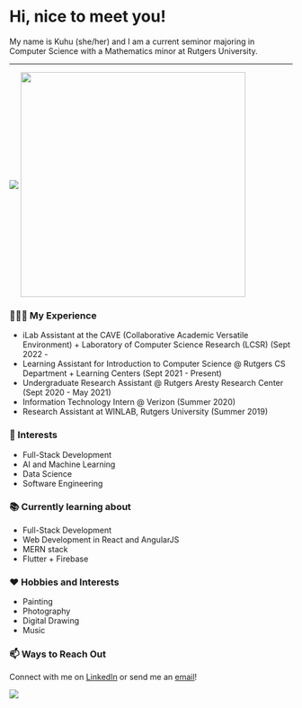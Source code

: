 # Hi, nice to meet you!

My name is Kuhu (she/her) and I am a current seminor majoring in Computer Science with a Mathematics minor at Rutgers University.

---

<img align="center" src="https://github-readme-stats.vercel.app/api?username=kuhuhalder&include_all_commits=true&count_private=true&show_icons=true&line_height=20&title_color=7A7ADB&icon_color=2234AE&text_color=D3D3D3&bg_color=0,000000,130F40">

<img align='center' width="400" src="https://github-readme-stats.vercel.app/api/top-langs/?username=kuhuhalder&count_private=true&layout=compact&theme=vue-dark">

###  🧑🏻‍💻 My Experience
- iLab Assistant at the CAVE (Collaborative Academic Versatile Environment) + Laboratory of Computer Science Research (LCSR) (Sept 2022 -  
- Learning Assistant for Introduction to Computer Science @ Rutgers CS Department + Learning Centers (Sept 2021 - Present)
- Undergraduate Research Assistant @ Rutgers Aresty Research Center (Sept 2020 - May 2021)
- Information Technology Intern @ Verizon (Summer 2020)
- Research Assistant at WINLAB, Rutgers University (Summer 2019)

###  💬 Interests
- Full-Stack Development
- AI and Machine Learning
- Data Science
- Software Engineering

###  📚 Currently learning about
- Full-Stack Development
- Web Development in React and AngularJS
- MERN stack
- Flutter + Firebase

###  ❤️ Hobbies and Interests
- Painting
- Photography
- Digital Drawing
- Music

###  :mailbox: Ways to Reach Out
Connect with me on <a href="https://www.linkedin.com/in/kuhuhalder/">LinkedIn</a> or send me an <a href="mailto:kuhuhalder2701@gmail.com">email</a>! 

![](https://komarev.com/ghpvc/?username=kuhuhalder&color=33FFBB)
